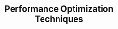 ---
id: performance-optimization-techniques
title: Performance Optimization Techniques
sidebar_label: Performance Optimization Techniques
sidebar_position: 3
---